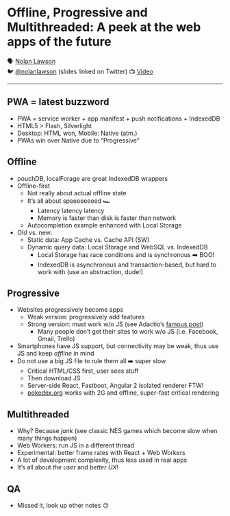 # Offline, Progressive and Multithreaded: A peek at the web apps of the future

🗣 [Nolan Lawson](http://nolanlawson.com/)  
🐦 [@nolanlawson](https://twitter.com/nolanlawson) (slides linked on Twitter)
📺 [Video](https://vimeo.com/194834593)

---

## PWA = latest buzzword

- PWA = service worker + app manifest + push notifications + IndexedDB
- HTML5 > Flash, Silverlight
- Desktop: HTML won, Mobile: Native (atm.)
- PWAs win over Native due to “Progressive”

## Offline

- pouchDB, localForage are great IndexedDB wrappers
- Offline-first
  - Not really about actual offline state
  - It’s all about speeeeeeeed 🏎
    - Latency latency latency
    - Memory is faster than disk is faster than network
  - Autocompletion example enhanced with Local Storage
- Old vs. new:
  - Static data: App Cache vs. Cache API (SW)
  - Dynamic query data: Local Storage and WebSQL vs. IndexedDB
    - Local Storage has race conditions and is synchronous ➡️ BOO!
    - IndexedDB is asynchronous and transaction-based, but hard to work with (use an abstraction, dude!)

## Progressive

- Websites progressively become apps
  - Weak version: progressively add features
  - Strong version: must work w/o JS (see Adactio’s [famous post](https://adactio.com/journal/10708))
    - Many people don’t get their sites to work w/o JS (i.e. Facebook, Gmail, Trello)
- Smartphones have JS support, but connectivity may be weak, thus use JS and keep *offline* in mind
- Do not use a big JS file to rule them all ➡️ super slow
  - Critical HTML/CSS first, user sees stuff
  - Then download JS
  - Server-side React, Fastboot, Angular 2 isolated renderer FTW!
  - [pokedex.org](https://www.pokedex.org) works with 2G and offline, super-fast critical rendering

## Multithreaded

- Why? Because *jank* (see classic NES games which become slow when many things happen)
- Web Workers: run JS in a different thread
- Experimental: better frame rates with React + Web Workers
- A lot of development complexity, thus less used in real apps
- It’s all about *the user* and *better UX*!

## QA

- Missed it, look up other notes 😔
